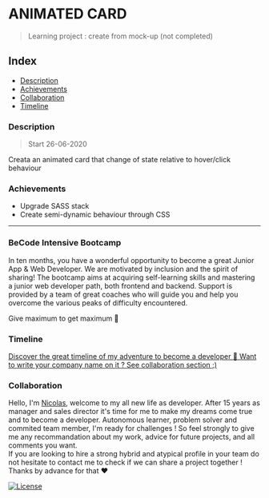 # ANIMATED CARD
> Learning project : create from mock-up (not completed)

## Index
- [Description](#description) 
- [Achievements](#achievements)
- [Collaboration](#collaboration)
- [Timeline](#timeline)


### Description 
> Start 26-06-2020

Creata an animated card that change of state relative to hover/click behaviour  

### Achievements 
* Upgrade SASS stack
* Create semi-dynamic behaviour through CSS

---

### BeCode Intensive Bootcamp

In ten months, you have a wonderful opportunity to become a great Junior App & Web Developer. We are motivated by inclusion and the spirit of sharing!
The bootcamp aims at acquiring self-learning skills and mastering a junior web developer path, both frontend and backend. Support is provided by a team of great coaches who will guide you and help you overcome the various peaks of difficulty encountered.

Give maximum to get maximum 🚀

### Timeline 
[Discover the great timeline of my adventure to become a developer :calendar: Want to write your company name on it ? See collaboration section ;)](https://timelines.gitkraken.com/timeline/2e12cc334eb0406b84bf7a6339e666c4?range=2020-05-26_2020-06-27)  

### Collaboration
Hello, I'm [Nicolas](https://www.linkedin.com/in/nicolas-denoel/), welcome to my all new life as developer.
After 15 years as manager and sales director it's time for me to make my dreams come true and to become a developer.
Autonomous learner, problem solver and commited team member, I'm ready for challenges !
So feel strongly to give me any recommandation about my work, advice for future projects, and all comments you want.  
If you are looking to hire a strong hybrid and atypical profile in your team do not hesitate to contact me to check if we can share a project together !  
Thanks by advance for that :heart:  


[![License](http://img.shields.io/:license-mit-blue.svg?style=flat-square)](http://badges.mit-license.org)

